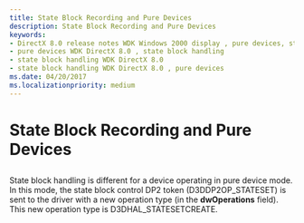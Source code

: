 ```yaml
---
title: State Block Recording and Pure Devices
description: State Block Recording and Pure Devices
keywords:
- DirectX 8.0 release notes WDK Windows 2000 display , pure devices, state block handling
- pure devices WDK DirectX 8.0 , state block handling
- state block handling WDK DirectX 8.0
- state block handling WDK DirectX 8.0 , pure devices
ms.date: 04/20/2017
ms.localizationpriority: medium
---
```


# State Block Recording and Pure Devices


## <span id="ddk_state_block_recording_and_pure_devices_gg"></span><span id="DDK_STATE_BLOCK_RECORDING_AND_PURE_DEVICES_GG"></span>


State block handling is different for a device operating in pure device mode. In this mode, the state block control DP2 token (D3DDP2OP\_STATESET) is sent to the driver with a new operation type (in the **dwOperations** field). This new operation type is D3DHAL\_STATESETCREATE.

 

 





